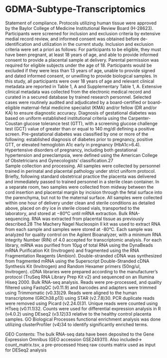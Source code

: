 # GDMA-Subtype-Transcriptomics

Statement of compliance. Protocols utilizing human tissue were approved by the Baylor College of Medicine Institutional Review Board (H-28623). Participants were screened for inclusion and exclusion criteria by extensive medial record review, and informed consent was obtained before de-identification and utilization in the current study. Inclusion and exclusion criteria were set a priori as follows: For participants to be eligible, they must have been pregnant, at least 18 years of age, and able to provide informed consent to provide a placental sample at delivery. Parental permission was required for eligible subjects under the age of 18. Participants would be excluded if they were less than 13 years of age, unable to provide signed and dated informed consent, or unwilling to provide biological samples. In this study, all participants were over 18 years of age and relevant clinical metadata are reported in Table 1, A and Supplementary Table 1, A. Extensive clinical metadata was collected from the electronic medical record and curated in a secured database by trained research personnel. Selected cases were routinely audited and adjudicated by a board-certified or board-eligible maternal-fetal medicine specialist (KMA) and/or fellow (DR and/or KA) to ensure diagnostic accuracy. Diagnosis of gestational diabetes was based on uniform established institutional criteria using the Carpenter-Coustan glucose tolerance test (GTT), with a screening glucose challenge test (GCT) value of greater than or equal to 140 mg/dl defining a positive screen. Pre-gestational diabetes was classified by one or more of the following: established diagnosis of diabetes prior to pregnancy, positive GTT, or elevated hemoglobin A1c early in pregnancy (HbA1c>6.4). Hypertensive disorders of pregnancy, including both gestational hypertension and preeclampsia, were defined using the American College of Obstetricians and Gynecologists’ classification.27  
Sample collection and processing. All samples were collected by personnel trained in perinatal and placental pathology under strict uniform protocol. Briefly, following standard obstetrical practice the placenta was delivered and immediately passed to trained personnel in a sterile clean container. In a separate room, two samples were collected from midway between the cord insertion and placental margin by incision through the fetal surface into the parenchyma, but not to the maternal surface. All samples were collected within one hour of delivery under clean and sterile conditions as detailed above, placed on dry ice in sterile closed vials, transported to the laboratory, and stored at −80°C until mRNA extraction.
Bulk RNA-sequencing. RNA was extracted from placental tissue as previously described.28 The Machery Nagel Nucleospin II kit was used to extract RNA from each sample and samples were stored at -80°C. Each sample was analyzed for quality control on the Agilent Bioanalyzer, with a minimum RNA Integrity Number (RIN) of 4.0 accepted for transcriptomic analysis. For each library, mRNA was purified from 10µg of total RNA using the DynaBeads mRNA Purification Kit (Invitrogen) and fragmented using the RNA Fragmentation Reagents (Ambion). Double-stranded cDNA was synthesized from fragmented mRNA using the Superscript Double-Stranded cDNA Synthesis Kit (Invitrogen) and Random Hexamer primers (50ng/ul, Invitrogen). cDNA libraries were prepared according to the manufacturer’s protocol (TruSeq RNA Library Prep Kit v2) and sequenced on an Illumina Hiseq 2000.
Bulk RNA-seq analysis. Reads were pre-processed, and quality filtered using FastqQC (v0.11.9) and barcodes and adapters were trimmed using Trimmomatic (v0.33)29. Reads were aligned to the human transcriptome (GRCh38.p13) using STAR (v2.7.8)30. PCR duplicate reads were removed using Picard (v2.24.0)31. Unique reads were counted using HTseq (v0.11.1)32. Counts were used for differential expression analysis in R (v4.0.2) using DEseq2 (v3.12)33 relative to the healthy control placenta samples. GO Biological Processes functional enrichment analysis was done utilizing clusterProfiler (v4)34 to identify significantly enriched terms.


GEO Contents: The bulk RNA-seq data have been deposited to the Gene Expression Omnibus (GEO accession GSE249311).
Also included-> count_matrix.tsv, a pre-processed htseq raw counts matrix used as input for DESeq2 analysis 
